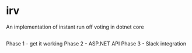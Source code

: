 # irv
An implementation of instant run off voting in dotnet core

##
Phase 1 - get it working
Phase 2 - ASP.NET API
Phase 3 - Slack integration
